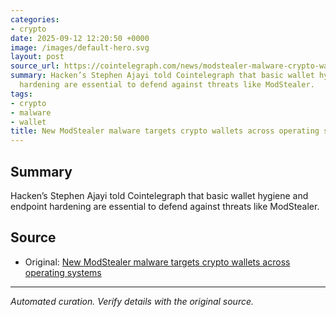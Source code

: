 ```yaml
---
categories:
- crypto
date: 2025-09-12 12:20:50 +0000
image: /images/default-hero.svg
layout: post
source_url: https://cointelegraph.com/news/modstealer-malware-crypto-wallets-fake-job-ads?utm_source=rss_feed&utm_medium=rss&utm_campaign=rss_partner_inbound
summary: Hacken’s Stephen Ajayi told Cointelegraph that basic wallet hygiene and endpoint
  hardening are essential to defend against threats like ModStealer.
tags:
- crypto
- malware
- wallet
title: New ModStealer malware targets crypto wallets across operating systems
---
```


## Summary

Hacken’s Stephen Ajayi told Cointelegraph that basic wallet hygiene and endpoint hardening are essential to defend against threats like ModStealer.

## Source

- Original: [New ModStealer malware targets crypto wallets across operating systems](https://cointelegraph.com/news/modstealer-malware-crypto-wallets-fake-job-ads?utm_source=rss_feed&utm_medium=rss&utm_campaign=rss_partner_inbound)


---

*Automated curation. Verify details with the original source.*